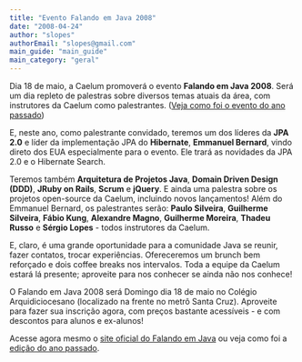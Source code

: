 ```yaml
---
title: "Evento Falando em Java 2008"
date: "2008-04-24"
author: "slopes"
authorEmail: "slopes@gmail.com"
main_guide: "main_guide"
main_category: "geral"
---
```


Dia 18 de maio, a Caelum promoverá o evento **Falando em Java 2008**. Será um dia repleto de palestras sobre diversos temas atuais da área, com instrutores da Caelum como palestrantes. ([Veja como foi o evento do ano passado](https://blog.caelum.com.br/fatos-e-fotos-do-falando-em-java-2007/))

E, neste ano, como palestrante convidado, teremos um dos líderes da **JPA 2.0** e líder da implementação JPA do **Hibernate**, **Emmanuel Bernard**, vindo direto dos EUA especialmente para o evento. Ele trará as novidades da JPA 2.0 e o Hibernate Search.

Teremos também **Arquitetura de Projetos Java**, **Domain Driven Design (DDD)**, **JRuby on Rails**, **Scrum** e **jQuery**. E ainda uma palestra sobre os projetos open-source da Caelum, incluindo novos lançamentos! Além do Emmanuel Bernard, os palestrantes serão: **Paulo Silveira**, **Guilherme Silveira**, **Fábio Kung**, **Alexandre Magno**, **Guilherme Moreira**, **Thadeu Russo** e **Sérgio Lopes** - todos instrutores da Caelum.

E, claro, é uma grande oportunidade para a comunidade Java se reunir, fazer contatos, trocar experiências. Ofereceremos um brunch bem reforçado e dois coffee breaks nos intervalos. Toda a equipe da Caelum estará lá presente; aproveite para nos conhecer se ainda não nos conhece!

O Falando em Java 2008 será Domingo dia 18 de maio no Colégio Arquidiciocesano (localizado na frente no metrô Santa Cruz). Aproveite para fazer sua inscrição agora, com preços bastante acessíveis - e com descontos para alunos e ex-alunos!

Acesse agora mesmo o [site oficial do Falando em Java](http://www.caelum.com.br/falando-em-java/) ou veja como foi a [edição do ano passado](https://blog.caelum.com.br/fatos-e-fotos-do-falando-em-java-2007/).
